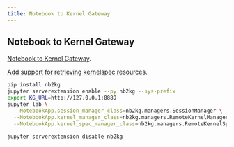 ```yaml
---
title: Notebook to Kernel Gateway
---
```


## Notebook to Kernel Gateway

[Notebook to Kernel Gateway](https://github.com/jupyter/nb2kg).

[Add support for retrieving kernelspec resources](https://github.com/jupyter/nb2kg/pull/23).

```bash
pip install nb2kg
jupyter serverextension enable --py nb2kg --sys-prefix
export KG_URL=http://127.0.0.1:8889
jupyter lab \
  --NotebookApp.session_manager_class=nb2kg.managers.SessionManager \
  --NotebookApp.kernel_manager_class=nb2kg.managers.RemoteKernelManager \
  --NotebookApp.kernel_spec_manager_class=nb2kg.managers.RemoteKernelSpecManager 
```

```bash
jupyter serverextension disable nb2kg
```
